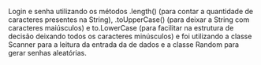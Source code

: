 Login e senha utilizando os métodos .length() (para contar a quantidade de caracteres presentes na String), .toUpperCase() (para deixar a String com caracteres maiúsculos) e to.LowerCase (para facilitar na estrutura de decisão deixando todos os caracteres minúsculos) e foi utilizando a classe Scanner para a leitura da entrada da de dados e a classe Random para gerar senhas aleatórias.
